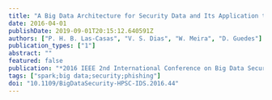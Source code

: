 ```yaml
---
title: "A Big Data Architecture for Security Data and Its Application to Phishing Characterization"
date: 2016-04-01
publishDate: 2019-09-01T20:15:12.640591Z
authors: ["P. H. B. Las-Casas", "V. S. Dias", "W. Meira", "D. Guedes"]
publication_types: ["1"]
abstract: ""
featured: false
publication: "*2016 IEEE 2nd International Conference on Big Data Security on Cloud (BigDataSecurity)*"
tags: ["spark;big data;security;phishing"]
doi: "10.1109/BigDataSecurity-HPSC-IDS.2016.44"
---
```


